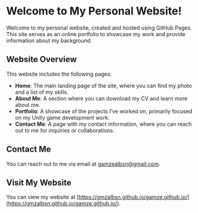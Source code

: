# Welcome to My Personal Website!

Welcome to my personal website, created and hosted using GitHub Pages. This site serves as an online portfolio to showcase my work and provide information about my background.

## Website Overview

This website includes the following pages:
- **Home**: The main landing page of the site, where you can find my photo and a list of my skills.
- **About Me**: A section where you can download my CV and learn more about me.
- **Portfolio**: A showcase of the projects I’ve worked on, primarily focused on my Unity game development work.
- **Contact Me**: A page with my contact information, where you can reach out to me for inquiries or collaborations.

## Contact Me
You can reach out to me via email at [gamzealbsn@gmail.com](mailto:gamzealbsn@gmail.com).

## Visit My Website
You can view my website at [https://gmzalbsn.github.io/gamze.github.io/](https://gmzalbsn.github.io/gamze.github.io/).
